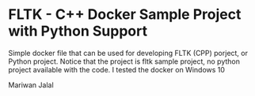 # FLTK - C++ Docker Sample Project with Python Support 
Simple docker file that can be used for developing FLTK (CPP) porject, or Python project. Notice that the project is fltk sample project, no python project available with the code. 
I tested the docker on Windows 10

Mariwan Jalal
